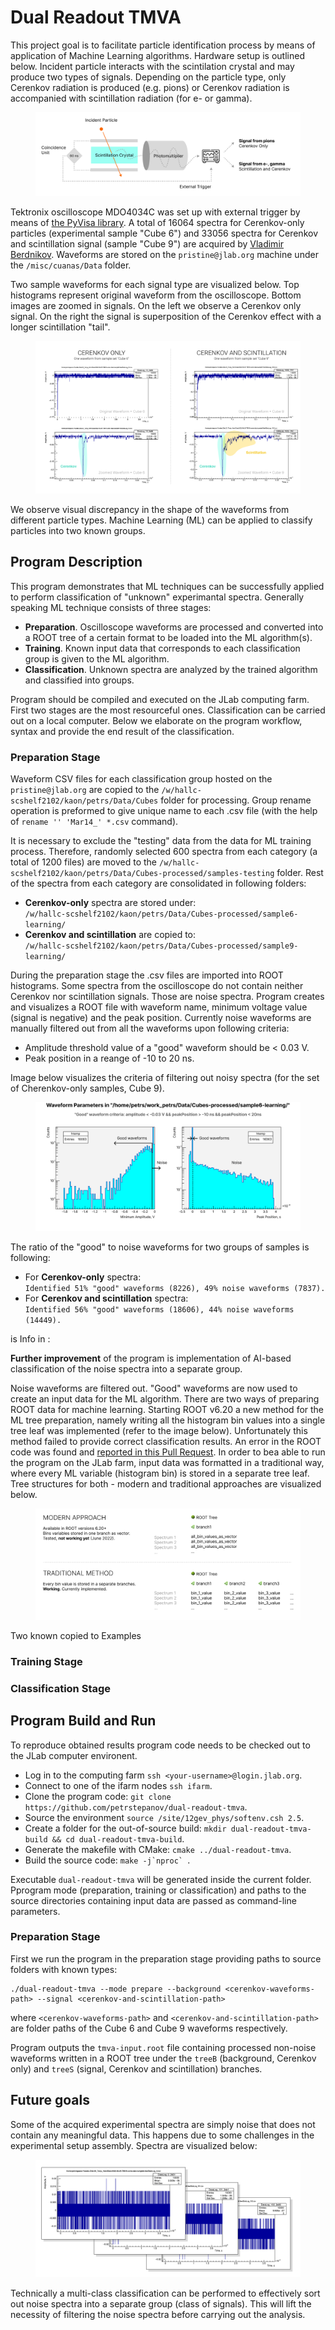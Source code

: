 # Dual Readout TMVA

This project goal is to facilitate particle identification process by means of application of Machine Learning algorithms. Hardware setup is outlined below. Incident particle interacts with the scintilation crystal and may produce two types of signals. Depending on the particle type, only Cerenkov radiation is produced (e.g. pions) or Cerenkov radiation is accompanied with scintillation radiation (for e- or gamma).

<figure>
  <img src="https://raw.githubusercontent.com/petrstepanov/dual-readout-tmva/main/resources/setup.png" alt="Particle identification setup schematics" />
</figure>

Tektronix oscilloscope MDO4034C was set up with external trigger by means of [the PyVisa library](https://github.com/petrstepanov/tek). A total of 16064 spectra for Cerenkov-only particles (experimental sample "Cube 6") and 33056 spectra for Cerenkov and scintillation signal (sample "Cube 9") are acquired by [Vladimir Berdnikov](berdnik@jlab.org). Waveforms are stored on the `pristine@jlab.org` machine under the `/misc/cuanas/Data` folder.

Two sample waveforms for each signal type are visualized below. Top histograms represent original waveform from the oscilloscope. Bottom images are zoomed in signals. On the left we observe a Cerenkov only signal. On the right the signal is superposition of the Cerenkov effect with a longer scintillation "tail". 

<figure>
  <img src="https://raw.githubusercontent.com/petrstepanov/dual-readout-tmva/main/resources/spectra.png" alt="Two types of signals for the binary classification" />
</figure>

We observe visual discrepancy in the shape of the waveforms from different particle types. Machine Learning (ML) can be applied to classify particles into two known groups.

## Program Description

This program demonstrates that ML techniques can be successfully applied to perform classification of "unknown" experimantal spectra. Generally speaking ML technique consists of three stages:

* **Preparation**. Oscilloscope waveforms are processed and converted into a ROOT tree of a certain format to be loaded into the ML algorithm(s).
* **Training**. Known input data that corresponds to each classification group is given to the ML algorithm.
* **Classification**. Unknown spectra are analyzed by the trained algorithm and classified into groups.

Program should be compiled and executed on the JLab computing farm. First two stages are the most resourceful ones. Classification can be carried out on a local computer. Below we elaborate on the program workflow, syntax and provide the end result of the classification.

### Preparation Stage

Waveform CSV files for each classification group hosted on the `pristine@jlab.org` are copied to the `/w/hallc-scshelf2102/kaon/petrs/Data/Cubes` folder for processing. Group rename operation is preformed to give unique name to each .csv file (with the help of `rename '' 'Mar14_' *.csv` command).

It is necessary to exclude the "testing" data from the data for ML training process. Therefore, randomly selected 600 spectra from each category (a total of 1200 files) are moved to the `/w/hallc-scshelf2102/kaon/petrs/Data/Cubes-processed/samples-testing` folder. Rest of the spectra from each category are consolidated in following folders:
* **Cerenkov-only** spectra are stored under:<br/>`/w/hallc-scshelf2102/kaon/petrs/Data/Cubes-processed/sample6-learning/`
* **Cerenkov and scintillation** are copied to:<br/>`/w/hallc-scshelf2102/kaon/petrs/Data/Cubes-processed/sample9-learning/`

During the preparation stage the .csv files are imported into ROOT histograms. Some spectra from the oscilloscope do not contain neither Cerenkov nor scintillation signals. Those are noise spectra. Program creates and visualizes a ROOT file with waveform name, minimum voltage value (signal is negative) and the peak position. Currently noise waveforms are manually filtered out from all the waveforms upon following criteria:
* Amplitude threshold value of a "good" waveform should be < 0.03 V. 
* Peak position in a reange of -10 to 20 ns.

Image below visualizes the criteria of filtering out noisy spectra (for the set of Cherenkov-only samples, Cube 9).

<figure>
  <img src="https://raw.githubusercontent.com/petrstepanov/dual-readout-tmva/main/resources/waveform-criteria.png" alt="Criteria for filtering out the noise waveforms" />
</figure>

The ratio of the "good" to noise waveforms for two groups of samples is following:
* For **Cerenkov-only** spectra:<br/>`Identified 51% "good" waveforms (8226), 49% noise waveforms (7837).`
* For **Cerenkov and scintillation** spectra:<br/>`Identified 56% "good" waveforms (18606), 44% noise waveforms (14449).`

 is Info in <getGoodHistogramsList>: 

**Further improvement** of the program is implementation of AI-based classification of the noise spectra into a separate group. 

Noise waveforms are filtered out. "Good" waveforms are now used to create an input data for the ML algorithm. There are two ways of preparing ROOT data for machine learning. Starting ROOT v6.20 a new method for the ML tree preparation, namely writing all the histogram bin values into a single tree leaf was implemented (refer to the image below). Unfortunately this method failed to provide correct classification results. An error in the ROOT code was found and [reported in this Pull Request](https://github.com/root-project/root/pull/10780). In order to bea able to run the program on the JLab farm, input data was formatted in a traditional way, where every ML variable (histogram bin) is stored in a separate tree leaf. Tree structures for both - modern and traditional approaches are visualized below.

<figure>
  <img src="https://raw.githubusercontent.com/petrstepanov/dual-readout-tmva/main/resources/tree.png" alt="Creating ROOT tree with data for TMVA Machine Learning" />
</figure>

Two known copied to Examples 

### Training Stage

### Classification Stage

## Program Build and Run

To reproduce obtained results program code needs to be checked out to the JLab computer environent.

* Log in to the computing farm `ssh <your-username>@login.jlab.org`.
* Connect to one of the ifarm nodes `ssh ifarm`.
* Clone the program code: `git clone https://github.com/petrstepanov/dual-readout-tmva`.
* Source the environment `source /site/12gev_phys/softenv.csh 2.5`.
* Create a folder for the out-of-source build: `mkdir dual-readout-tmva-build && cd dual-readout-tmva-build`.
* Generate the makefile with CMake: `cmake ../dual-readout-tmva`.
* Build the source code: ``make -j`nproc` ``.

Executable `dual-readout-tmva` will be generated inside the current folder. Pprogram mode (preparation, training or classification) and paths to the source directories containing input data are passed as command-line parameters.

### Preparation Stage

First we run the program in the preparation stage providing paths to source folders with known types:

```
./dual-readout-tmva --mode prepare --background <cerenkov-waveforms-path> --signal <cerenkov-and-scintillation-path>
```

where `<cerenkov-waveforms-path>` and `<cerenkov-and-scintillation-path>` are folder paths of the Cube 6 and Cube 9 waveforms respectively.

Program outputs the `tmva-input.root` file containing processed non-noise waveforms written in a ROOT tree under the `treeB` (background, Cerenkov only) and `treeS` (signal, Cerenkov and scintillation) branches.

## Future goals

Some of the acquired experimental spectra are simply noise that does not contain any meaningful data. This happens due to some challenges in the experimental setup assembly. Spectra are visualized below:

<figure>
  <img src="https://raw.githubusercontent.com/petrstepanov/dual-readout-tmva/main/resources/noise.png" alt="Example noise specrtra to be classified with AI ROOt TMVA" />
</figure>

Technically a multi-class classification can be performed to effectively sort out noise spectra into a separate group (class of signals). This will lift the necessity of filtering the noise spectra before carrying out the analysis.